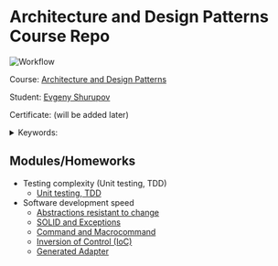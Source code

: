 # Architecture and Design Patterns Course Repo

![Workflow](https://github.com/shurupov/2023-11-architecture-design-patterns/actions/workflows/maven.yml/badge.svg "Build")

Course: [Architecture and Design Patterns](https://otus.ru/lessons/patterns/)

Student: [Evgeny Shurupov](https://www.linkedin.com/in/evgeny-shurupov/)

Certificate: (will be added later)

<details>
    <summary>Keywords: </summary>

  `SOLID`, `Command`, `Exception`, `TDD`, `Unit testing`, `Abstraction`,
  `Adapter`, `Command`, `Macrocommand`, `Inversion of Control`, `Factory`,
  `Abstract Factory`, `Adapter`, `Runtime Compilation`
</details>

## Modules/Homeworks
- Testing complexity (Unit testing, TDD)
  - [Unit testing, TDD](01-unit-testing)
- Software development speed
  - [Abstractions resistant to change](02-abstractions-resistant-to-change)
  - [SOLID and Exceptions](03-exception-handler)
  - [Command and Macrocommand](04-command)
  - [Inversion of Control (IoC)](05-ioc)
  - [Generated Adapter](06-adapter-generator)
